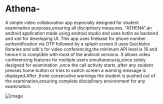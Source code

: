 # Athena-
A simple video collaboration app especially designed for student examination purposes,ensuring all disciplinary measures.
"ATHENA",an android application made using android studio and uses kotlin as backend and xml for developing UI. This app uses firebase for phone number authentification via OTP  followed by a splash screen.It uses Quickblox libraries and sdk's for video conferencing,the minimum API level is 16 and hence it is comptible with most of the android versions.
It allows video conferencing features for multiple users simultaneously,since solely designed for examination ,once the call activity starts ,after any student presses home button or tries to switch screen a warning message is displayed.After ,three consecutive warnings the student is pushed out of the examination,ensuring complete disciplinary environment for any examination.







![image](https://user-images.githubusercontent.com/65165363/117249274-ee1d7980-ae5e-11eb-8ef2-cceb44bfe188.png)
